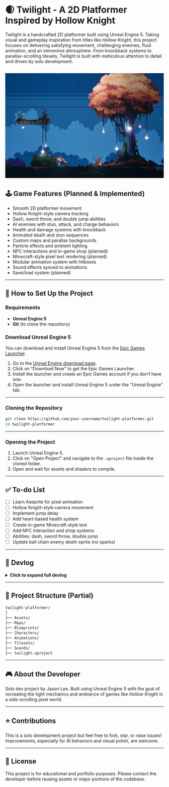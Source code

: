 
# 🌒 Twilight - A 2D Platformer Inspired by Hollow Knight

Twilight is a handcrafted 2D platformer built using Unreal Engine 5. Taking visual and gameplay inspiration from titles like *Hollow Knight*, this project focuses on delivering satisfying movement, challenging enemies, fluid animation, and an immersive atmosphere. From knockback systems to parallax-scrolling tilesets, Twilight is built with meticulous attention to detail and driven by solo development.

![twilight](twilight.jpg)
---

## 🕹 Game Features (Planned & Implemented)

- Smooth 2D platformer movement
- Hollow Knight-style camera tracking
- Dash, sword throw, and double jump abilities
- AI enemies with stun, attack, and charge behaviors
- Health and damage systems with knockback
- Animated death and stun sequences
- Custom maps and parallax backgrounds
- Particle effects and ambient lighting
- NPC interactions and in-game shop (planned)
- Minecraft-style pixel text rendering (planned)
- Modular animation system with hitboxes
- Sound effects synced to animations
- Save/load system (planned)

---

## 🔧 How to Set Up the Project

### Requirements
- **Unreal Engine 5**
- **Git** (to clone the repository)

### Download Unreal Engine 5
You can download and install Unreal Engine 5 from the [Epic Games Launcher](https://www.unrealengine.com/en-US/download). 

1. Go to the [Unreal Engine download page](https://www.unrealengine.com/en-US/download).
2. Click on “Download Now” to get the Epic Games Launcher.
3. Install the launcher and create an Epic Games account if you don’t have one.
4. Open the launcher and install Unreal Engine 5 under the “Unreal Engine” tab.

---

### Cloning the Repository

```bash
git clone https://github.com/your-username/twilight-platformer.git
cd twilight-platformer
```

---

### Opening the Project

1. Launch Unreal Engine 5.
2. Click on "Open Project" and navigate to the `.uproject` file inside the cloned folder.
3. Open and wait for assets and shaders to compile.

---

## ✅ To-do List

- [ ] Learn Aseprite for pixel animation
- [ ] Hollow Knight-style camera movement
- [ ] Implement jump delay
- [ ] Add heart-based health system
- [ ] Create in-game Minecraft-style text
- [ ] Add NPC interaction and shop systems
- [ ] Abilities: dash, sword throw, double jump
- [ ] Update ball chain enemy death sprite (no sparks)

---

## 📓 Devlog

<details>
<summary><strong>Click to expand full devlog</strong></summary>

### 10/4/2023
- Learned sprite animations from Itch.io
- Basic movement controls (jump, dash, move)
- Set default controls and Pawn Controller

### 10/5/2023
- Created map using imported tilesets
- Parallax background using 3D layering
- Attack animation added and bound to input
- Matched camera settings to Hollow Knight

### 10/6/2023
- Added SFX to attack and jump
- Updated sprite masking and lighting
- Pushed initial project to GitHub

### 10/7 - 10/8/2023
- Implemented attack hitbox and hit registration
- Stunned state on hit
- Expanded map and fixed collision
- Created enemy idle animation (BallChain)

### 10/9 - 10/10/2023
- Synced repo for remote work
- Added stun animation and sound
- Enabled multi-hit registration in warrior Blueprint

### 10/13/2023
- Added warrior death animation
- Implemented health and damage systems
- Removed collision post-death
- Fixed turn-around hit detection bug

### 10/17 - 10/21/2023
- Fixed parallax bug with enemy corpses
- AI enemy follows player; navmesh issues fixed
- Resolved issue with enemy falling through ground
- Adjusted navmesh agent height

### 10/25 - 10/26/2023
- Added knockback using forward vectors

### 10/29 - 11/1/2023
- AI enemy constrained to Y axis
- AI attacks implemented
- Started implementing enemy charge state

### 12/16 - 12/18/2023
- Fixed lighting and implemented dash
- Dash goes through enemies
- Cleaned up dash animation and SFX
- Enemies despawn after 5 seconds dead
- Fixed player input after death

### 12/19 - 12/21/2023
- Dash improvements: fixed edge case velocities
- Added snow particle effects
- Charge animation logic updated
- Fixed multiple attack bugs and stun states
- Jumping locked to grounded state
- Rebuilt navmesh for dynamic runtime

### 12/22 - 12/24/2023
- Level design expansion
- Added non-collidable decorative tiles
- Nerfed walk speed

### 1/7/2024
- Disabled Lumen, adjusted shadow tiles
- Increased FPS, adjusted spawn translation

### 3/10/2024
- Paused project for new work

### 5/18/2024
- Fixed floating character bug
- Changed camera to orthographic
- Fixed screen tearing and tile shifting
- TODO: resolve sprite lighting bleed and wave tile glitch when jumping

</details>

---

## 📁 Project Structure (Partial)

```
twilight-platformer/
│
├── Assets/
├── Maps/
├── Blueprints/
├── Characters/
├── Animations/
├── Tilesets/
├── Sounds/
├── twilight.uproject
```

---

## 🎮 About the Developer

Solo dev project by Jason Lee. Built using Unreal Engine 5 with the goal of recreating the tight mechanics and ambiance of games like *Hollow Knight* in a side-scrolling pixel world.

---

## ⭐️ Contributions

This is a solo development project but feel free to fork, star, or raise issues! Improvements, especially for AI behaviors and visual polish, are welcome.

---

## 📜 License

This project is for educational and portfolio purposes. Please contact the developer before reusing assets or major portions of the codebase.
